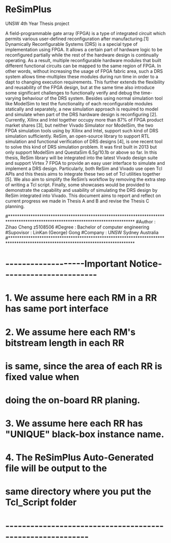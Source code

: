 # ReSimPlus
UNSW 4th Year Thesis project

   A field-programmable gate array (FPGA) is a type of integrated circuit which permits various user-defined reconfiguration after 
manufacturing.[1] Dynamically Reconfigurable Systems (DRS) is a special type of implementation using FPGA. It allows a certain part 
of hardware logic to be reconfigured partially while the rest of the hardware design is continually operating. As a result, multiple 
reconfigurable hardware modules that built different functional circuits can be mapped to the same region of FPGA. In other words, 
without increasing the usage of FPGA fabric area, such a DRS system allows time-multiplex these modules during run time in order to a
dapt to changing execution requirements. This further extends the flexibility and reusability of the FPGA design, but at the same time 
also introduce some significant challenges to functionally verify and debug the time-varying behaviour of the DRS system.
Besides using normal simulation tool like ModelSim to test the functionality of each reconfigurable modules statically and separately,
a new simulation approach is required to model and simulate when part of the DRS hardware design is reconfiguring [2]. 
Currently, Xilinx and Intel together occupy more than 87% of FPGA product market shares [3], but neither Vivado Simulator nor ModelSim, 
the two FPGA simulation tools using by Xilinx and Intel, support such kind of DRS simulation sufficiently. ReSim, an open-source library 
to support RTL simulation and functional verification of DRS designs [4], is one recent tool to solve this kind of DRS simulation 
problem. It was first built in 2013 but only support ModelSim and QuestaSim 6.5g/10.1b or above so far. In this thesis, ReSim library 
will be integrated into the latest Vivado design suite and support Virtex 7 FPGA to provide an easy user interface to simulate and 
implement a DRS design. Particularly, both ReSim and Vivado use open Tcl APIs and this thesis aims to integrate these two set of Tcl 
utilities together [5]. We also aim to simplify the ReSim’s workflow by removing the extra step of writing a Tcl script. Finally, some 
showcases would be provided to demonstrate the capability and usability of simulating the DRS design by ReSim integrated into Vivado. 
This document aims to report and reflect on current progress we made in Thesis A and B and revise the Thesis C planning.


#********************************************************************************************************************************
#Author    : Zihao Cheng z5108506
#Degree 	  : Bachelor of computer engineering
#Supovisor : LinKan (George) Gong
#Company	  : UNSW Sydney Australia
#********************************************************************************************************************************

# -------------------Important Notice-----------------------
#   1. We assume here each RM in a RR has same port interface
#   2. We assume here each RM's bitstream length in each RR
#      is same, since the area of each RR is fixed value when
#      doing the on-board RR planing.
#   3. We assume here each RR has "UNIQUE" black-box instance name.
#   4. The ReSimPlus Auto-Generated file will be output to the
#   same directory where you put the Tcl_Script folder
# ----------------------------------------------------------

